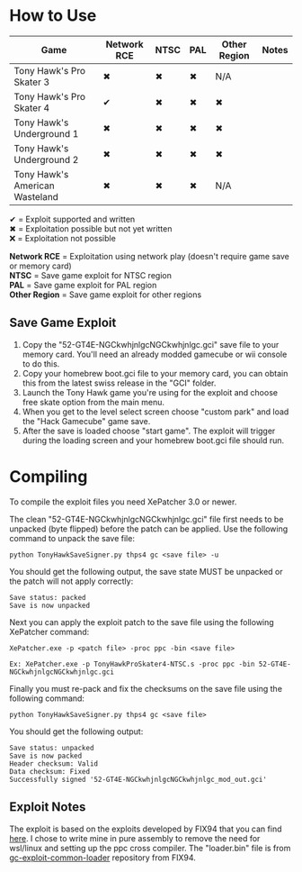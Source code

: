# How to Use

| Game | Network RCE | NTSC | PAL | Other Region | Notes |
| --- | --- | --- | --- | --- | --- |
| Tony Hawk's Pro Skater 3 | ✖ | ✖ | ✖ | N/A | |
| Tony Hawk's Pro Skater 4 | ✔ | ✖ | ✖ | ✖ | |
| Tony Hawk's Underground 1 | ✖ | ✖ | ✖ | ✖ | |
| Tony Hawk's Underground 2 | ✖ | ✖ | ✖ | ✖ | |
| Tony Hawk's American Wasteland | ✖ | ✖ | ✖ | N/A | |

✔ = Exploit supported and written  
✖ = Exploitation possible but not yet written  
❌ = Exploitation not possible

**Network RCE** = Exploitation using network play (doesn't require game save or memory card)  
**NTSC** = Save game exploit for NTSC region  
**PAL** = Save game exploit for PAL region  
**Other Region** = Save game exploit for other regions

## Save Game Exploit
1. Copy the "52-GT4E-NGCkwhjnlgcNGCkwhjnlgc.gci" save file to your memory card. You'll need an already modded gamecube or wii console to do this.
2. Copy your homebrew boot.gci file to your memory card, you can obtain this from the latest swiss release in the "GCI" folder.
3. Launch the Tony Hawk game you're using for the exploit and choose free skate option from the main menu.
4. When you get to the level select screen choose "custom park" and load the "Hack Gamecube" game save.
5. After the save is loaded choose "start game". The exploit will trigger during the loading screen and your homebrew boot.gci file should run.

# Compiling
To compile the exploit files you need XePatcher 3.0 or newer.

The clean "52-GT4E-NGCkwhjnlgcNGCkwhjnlgc.gci" file first needs to be unpacked (byte flipped) before the patch can be applied. Use the following command to unpack the save file:
```
python TonyHawkSaveSigner.py thps4 gc <save file> -u
```

You should get the following output, the save state MUST be unpacked or the patch will not apply correctly:
```
Save status: packed
Save is now unpacked
```

Next you can apply the exploit patch to the save file using the following XePatcher command:
```
XePatcher.exe -p <patch file> -proc ppc -bin <save file>

Ex: XePatcher.exe -p TonyHawkProSkater4-NTSC.s -proc ppc -bin 52-GT4E-NGCkwhjnlgcNGCkwhjnlgc.gci
```

Finally you must re-pack and fix the checksums on the save file using the following command:
```
python TonyHawkSaveSigner.py thps4 gc <save file>
```

You should get the following output:
```
Save status: unpacked
Save is now packed
Header checksum: Valid
Data checksum: Fixed
Successfully signed '52-GT4E-NGCkwhjnlgcNGCkwhjnlgc_mod_out.gci'
```

## Exploit Notes
The exploit is based on the exploits developed by FIX94 that you can find [here](https://github.com/FIX94). I chose to write mine in pure assembly to remove the need for wsl/linux and setting up the ppc cross compiler. The "loader.bin" file is from [gc-exploit-common-loader](https://github.com/FIX94/gc-exploit-common-loader/tree/5463ce0365575148b676e46f016c1a3d232b4f6d) repository from FIX94. 

